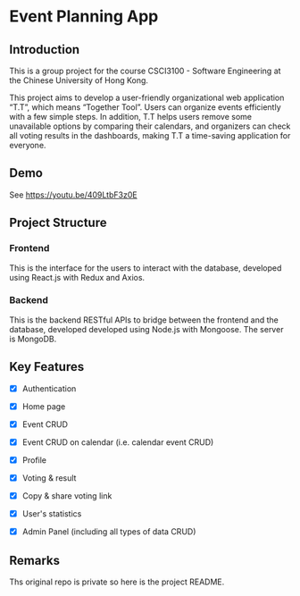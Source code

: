 # Event Planning App

## Introduction
This is a group project for the course CSCI3100 - Software Engineering at the Chinese University of Hong Kong.

This project aims to develop a user-friendly organizational web application “T.T”, which means “Together Tool”. Users can organize events efficiently with a few simple steps. In addition, T.T helps users remove some unavailable options by comparing their calendars, and organizers can check all voting results in the dashboards, making T.T a time-saving application for everyone. 

## Demo
See https://youtu.be/409LtbF3z0E

## Project Structure
### Frontend
This is the interface for the users to interact with the database, developed using React.js with Redux and Axios.

### Backend
This is the backend RESTful APIs to bridge between the frontend and the database, developed developed using Node.js with Mongoose. The server is MongoDB.

## Key Features
- [x] Authentication
- [x] Home page
- [x] Event CRUD
- [x] Event CRUD on calendar (i.e. calendar event CRUD)
- [x] Profile
- [x] Voting & result
- [x] Copy & share voting link
- [x] User's statistics
- [x] Admin Panel (including all types of data CRUD)


## Remarks 
Ths original repo is private so here is the project README.
